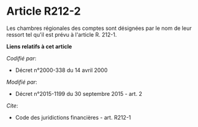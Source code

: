 # Article R212-2

Les chambres régionales des comptes sont désignées par le nom de leur ressort tel qu'il est prévu à l'article R. 212-1.

**Liens relatifs à cet article**

_Codifié par_:

  - Décret n°2000-338 du 14 avril 2000

_Modifié par_:

  - Décret n°2015-1199 du 30 septembre 2015 - art. 2

_Cite_:

  - Code des juridictions financières - art. R212-1
